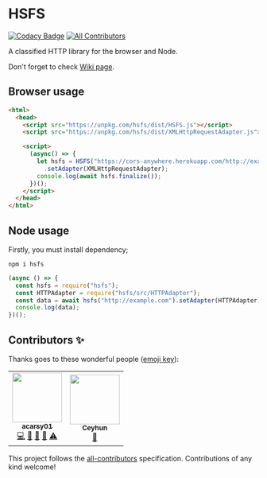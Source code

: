 # HSFS
<!-- ALL-CONTRIBUTORS-BADGE:START - Do not remove or modify this section -->
[![Codacy Badge](https://api.codacy.com/project/badge/Grade/87239b10588242d78f1bf64b97f802bf)](https://app.codacy.com/manual/acarsy01/hsfs?utm_source=github.com&utm_medium=referral&utm_content=acarsy01/hsfs&utm_campaign=Badge_Grade_Dashboard)
[![All Contributors](https://img.shields.io/badge/all_contributors-2-orange.svg?style=flat-square)](#contributors-)
<!-- ALL-CONTRIBUTORS-BADGE:END -->

A classified HTTP library for the browser and Node.

Don't forget to check [Wiki page](https://github.com/acarsy01/hsfs/wiki).

## Browser usage

```html
<html>
  <head>
    <script src="https://unpkg.com/hsfs/dist/HSFS.js"></script>
    <script src="https://unpkg.com/hsfs/dist/XMLHttpRequestAdapter.js"></script>

    <script>
      (async() => {
        let hsfs = HSFS("https://cors-anywhere.herokuapp.com/http://example.com") // https://cors-anywhere.herokuapp.com/ for block CORS error in browser
          .setAdapter(XMLHttpRequestAdapter);
        console.log(await hsfs.finalize());
      })();
    </script>
  </head>
</html>
```

## Node usage

Firstly, you must install dependency;

```nothing
npm i hsfs
```

```js
(async () => {
  const hsfs = require("hsfs");
  const HTTPAdapter = require("hsfs/src/HTTPAdapter");
  const data = await hsfs("http://example.com").setAdapter(HTTPAdapter).finalize();
  console.log(data);
})();
```

## Contributors ✨

Thanks goes to these wonderful people ([emoji key](https://allcontributors.org/docs/en/emoji-key)):

<!-- ALL-CONTRIBUTORS-LIST:START - Do not remove or modify this section -->
<!-- prettier-ignore-start -->
<!-- markdownlint-disable -->
<table>
  <tr>
    <td align="center"><a href="https://github.com/acarsy01"><img src="https://avatars2.githubusercontent.com/u/67241967?v=4" width="100px;" alt=""/><br /><sub><b>acarsy01</b></sub></a><br /><a href="https://github.com/acarsy01/hsfs/commits?author=acarsy01" title="Code">💻</a> <a href="https://github.com/acarsy01/hsfs/commits?author=acarsy01" title="Documentation">📖</a> <a href="#ideas-acarsy01" title="Ideas, Planning, & Feedback">🤔</a> <a href="#projectManagement-acarsy01" title="Project Management">📆</a> <a href="https://github.com/acarsy01/hsfs/commits?author=acarsy01" title="Tests">⚠️</a></td>
    <td align="center"><a href="https://github.com/ceyrex20"><img src="https://avatars0.githubusercontent.com/u/38532537?v=4" width="100px;" alt=""/><br /><sub><b>Ceyhun</b></sub></a><br /><a href="#userTesting-ceyrex20" title="User Testing">📓</a></td>
  </tr>
</table>

<!-- markdownlint-enable -->
<!-- prettier-ignore-end -->
<!-- ALL-CONTRIBUTORS-LIST:END -->

This project follows the [all-contributors](https://github.com/all-contributors/all-contributors) specification. Contributions of any kind welcome!
